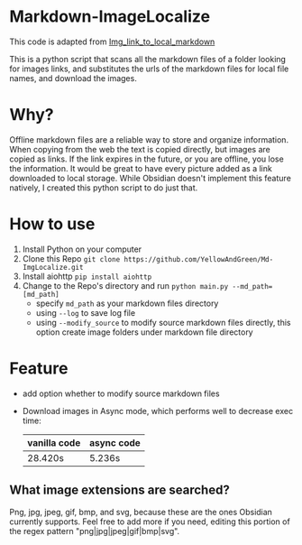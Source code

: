 # Markdown-ImageLocalize
This code is adapted from [Img_link_to_local_markdown](https://github.com/xZaR3y4p/Img_link_to_local_markdown)

This is a python script that scans all the markdown files of a folder looking for images links, 
and substitutes the urls of the markdown files for local file names, 
and download the images.

# Why?
Offline markdown files are a reliable way to store and organize information.
When copying from the web the text is copied directly, but images are copied as links.
If the link expires in the future, or you are offline, you lose the information.
It would be great to have every picture added as a link downloaded to local storage.
While Obsidian doesn't implement this feature natively, I created this python script to do just that.

# How to use
1. Install Python on your computer
2. Clone this Repo `git clone https://github.com/YellowAndGreen/Md-ImgLocalize.git`
3. Install aiohttp `pip install aiohttp`
4. Change to the Repo's directory and run `python main.py --md_path=[md_path]`
    + specify `md_path` as your markdown files directory
    + using `--log` to save log file
    + using `--modify_source` to modify source markdown files directly, this option create image folders under markdown file directory
# Feature
+ add option whether to modify source markdown files
+ Download images in Async mode, which performs well to decrease exec time:

    |  vanilla code   | async code  |
    |  ----  | ----  |
    | 28.420s  | 5.236s |


## What image extensions are searched?
Png, jpg, jpeg, gif, bmp, and svg, because these are the ones Obsidian currently supports. Feel free to add more if you need, editing this portion of the regex  pattern "png|jpg|jpeg|gif|bmp|svg".


